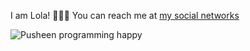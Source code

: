 I am Lola! 👩🏻‍💻 
You can reach me at [my social networks](https://lolarufino.carrd.co/)

![Pusheen programming happy](https://i.ibb.co/92FHL4d/pusheencode.gif)
  
